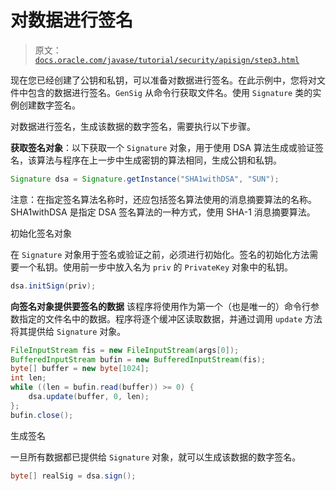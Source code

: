 # 对数据进行签名

> 原文：[`docs.oracle.com/javase/tutorial/security/apisign/step3.html`](https://docs.oracle.com/javase/tutorial/security/apisign/step3.html)

现在您已经创建了公钥和私钥，可以准备对数据进行签名。在此示例中，您将对文件中包含的数据进行签名。`GenSig` 从命令行获取文件名。使用 `Signature` 类的实例创建数字签名。

对数据进行签名，生成该数据的数字签名，需要执行以下步骤。

**获取签名对象**：以下获取一个 `Signature` 对象，用于使用 DSA 算法生成或验证签名，该算法与程序在上一步中生成密钥的算法相同，生成公钥和私钥。

```java
Signature dsa = Signature.getInstance("SHA1withDSA", "SUN"); 

```

注意：在指定签名算法名称时，还应包括签名算法使用的消息摘要算法的名称。SHA1withDSA 是指定 DSA 签名算法的一种方式，使用 SHA-1 消息摘要算法。

初始化签名对象

在 `Signature` 对象用于签名或验证之前，必须进行初始化。签名的初始化方法需要一个私钥。使用前一步中放入名为 `priv` 的 `PrivateKey` 对象中的私钥。

```java
dsa.initSign(priv);

```

**向签名对象提供要签名的数据** 该程序将使用作为第一个（也是唯一的）命令行参数指定的文件名中的数据。程序将逐个缓冲区读取数据，并通过调用 `update` 方法将其提供给 `Signature` 对象。

```java
FileInputStream fis = new FileInputStream(args[0]);
BufferedInputStream bufin = new BufferedInputStream(fis);
byte[] buffer = new byte[1024];
int len;
while ((len = bufin.read(buffer)) >= 0) {
    dsa.update(buffer, 0, len);
};
bufin.close();

```

生成签名

一旦所有数据都已提供给 `Signature` 对象，就可以生成该数据的数字签名。

```java
byte[] realSig = dsa.sign();

```
